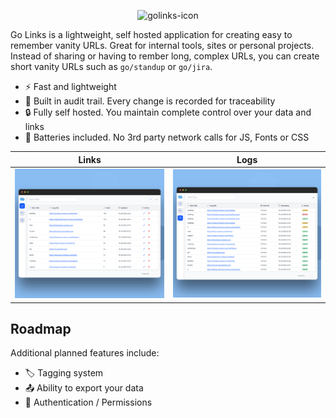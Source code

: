 <p align="center">
  <img src="https://github.com/user-attachments/assets/beffcad9-83c8-43a0-859c-af0eadb22150" alt="golinks-icon" width="150" />
</p>

Go Links is a lightweight, self hosted application for creating easy to remember vanity URLs. Great for internal tools, sites or personal projects.
Instead of sharing or having to rember long, complex URLs, you can create short vanity URLs such as `go/standup` or `go/jira`.

- ⚡ Fast and lightweight 
- 📝 Built in audit trail. Every change is recorded for traceability
- 🔒 Fully self hosted. You maintain complete control over your data and links
- 🔋 Batteries included. No 3rd party network calls for JS, Fonts or CSS


| Links                                  | Logs                                   |
| -------------------------------------- | -------------------------------------- |
| ![link-page](./assets/links-page.png)  | ![logs-page](./assets/logs-page.png)   |

## Roadmap

Additional planned features include:

- 🏷️ Tagging system
- 📤 Ability to export your data 
- 🔐 Authentication / Permissions
